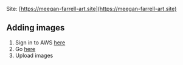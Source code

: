 Site: [https://meegan-farrell-art.site](https://meegan-farrell-art.site)

## Adding images

1. Sign in to AWS [here](https://285286576577.signin.aws.amazon.com/console)
2. Go [here](https://us-east-1.console.aws.amazon.com/s3/buckets/meegan-farrell-art-bucket?region=us-east-1&bucketType=general&tab=objects)
3. Upload images
